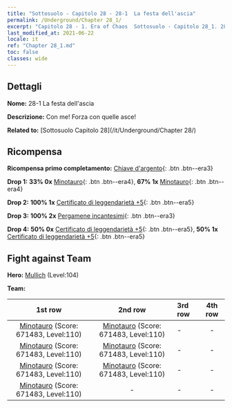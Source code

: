 ```yaml
---
title: "Sottosuolo - Capitolo 28 - 28-1  La festa dell'ascia"
permalink: /Underground/Chapter 28_1/
excerpt: "Capitolo 28 - 1. Era of Chaos  Sottosuolo - Capitolo 28_1. 28-1  La festa dell'ascia"
last_modified_at: 2021-06-22
locale: it
ref: "Chapter 28_1.md"
toc: false
classes: wide
---
```


## Dettagli

 **Nome:** 28-1  La festa dell'ascia

 **Descrizione:**       Con me! Forza con quelle asce!

 **Related to:** [Sottosuolo Capitolo 28](/it/Underground/Chapter 28/)

## Ricompensa

 **Ricompensa primo completamento:** [Chiave d'argento](/ItemsIT/con_693/){: .btn .btn--era3}

 **Drop 1:** **33% 0x** [Minotauro](/ItemsIT/unt_248/){: .btn .btn--era4}, **67% 1x** [Minotauro](/ItemsIT/unt_248/){: .btn .btn--era4}

 **Drop 2:** **100% 1x** [Certificato di leggendarietà +5](/ItemsIT/mat_102/){: .btn .btn--era5}

 **Drop 3:** **100% 2x** [Pergamene incantesimi](/ItemsIT/con_694/){: .btn .btn--era3}

 **Drop 4:** **50% 0x** [Certificato di leggendarietà +5](/ItemsIT/mat_102/){: .btn .btn--era5}, **50% 1x** [Certificato di leggendarietà +5](/ItemsIT/mat_102/){: .btn .btn--era5}


## Fight against Team
 **Hero:** [Mullich](/it/heroes/Mullich/) (Level:104)

 **Team:**


  | 1st row | 2nd row | 3rd row | 4th row |
  |:----:|:----:|:----|:----:|
  | [Minotauro](/it/units/Minotaur/) (Score: 671483, Level:110)  | [Minotauro](/it/units/Minotaur/) (Score: 671483, Level:110)  | - | - |
  | [Minotauro](/it/units/Minotaur/) (Score: 671483, Level:110)  | [Minotauro](/it/units/Minotaur/) (Score: 671483, Level:110)  | - | - |
  | [Minotauro](/it/units/Minotaur/) (Score: 671483, Level:110)  | [Minotauro](/it/units/Minotaur/) (Score: 671483, Level:110)  | - | - |
  | [Minotauro](/it/units/Minotaur/) (Score: 671483, Level:110)  | - | - | - |


